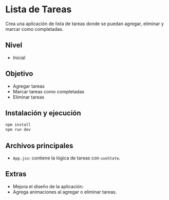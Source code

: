 # Lista de Tareas

Crea una aplicación de lista de tareas donde se puedan agregar, eliminar y marcar como completadas.

## Nivel

- Inicial

## Objetivo

- Agregar tareas
- Marcar tareas como completadas
- Eliminar tareas

## Instalación y ejecución

```bash
npm install
npm run dev
```

## Archivos principales

- `App.jsx`: contiene la lógica de tareas con `useState`.

## Extras

- Mejora el diseño de la aplicación.
- Agrega animaciones al agregar o eliminar tareas.

